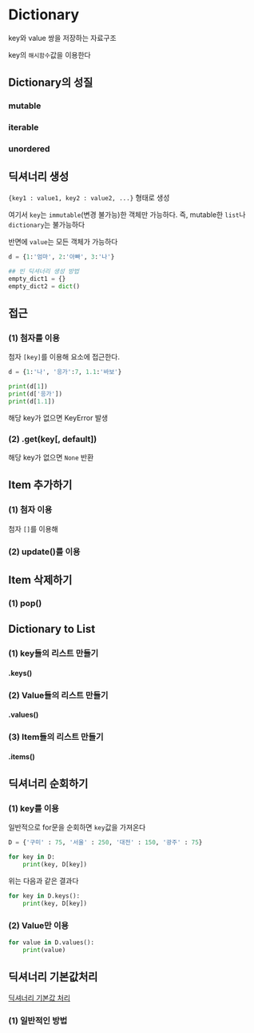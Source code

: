# Dictionary

key와 value 쌍을 저장하는 자료구조

key의 `해시함수`값을 이용한다

## Dictionary의 성질

### mutable

### iterable

### unordered

## 딕셔너리 생성

`{key1 : value1, key2 : value2, ...}` 형태로 생성

여기서 `key`는 `immutable`(변경 불가능)한 객체만 가능하다. 즉, mutable한 `list`나 `dictionary`는 불가능하다

반면에 `value`는 모든 객체가 가능하다

```python
d = {1:'엄마', 2:'아빠', 3:'나'}

## 빈 딕셔너리 생성 방법
empty_dict1 = {}
empty_dict2 = dict()
```

## 접근

### (1) 첨자를 이용

첨자 `[key]`를 이용해 요소에 접근한다.

```python
d = {1:'나', '응가':7, 1.1:'바보'}

print(d[1])
print(d['응가'])
print(d[1.1])
```

해당 key가 없으면 KeyError 발생

### (2) .get(key[, default])

해당 key가 없으면 `None` 반환

## Item 추가하기

### (1) 첨자 이용

첨자 `[]`를 이용해

### (2) update()를 이용

## Item 삭제하기

### (1) pop()

## Dictionary to List

### (1) key들의 리스트 만들기

#### .keys()

### (2) Value들의 리스트 만들기

#### .values()

### (3) Item들의 리스트 만들기

#### .items()

## 딕셔너리 순회하기

### (1) key를 이용

일반적으로 for문을 순회하면 `key`값을 가져온다

```python
D = {'구미' : 75, '서울' : 250, '대전' : 150, '광주' : 75}

for key in D:
    print(key, D[key])
```

위는 다음과 같은 결과다

```python
for key in D.keys():
    print(key, D[key])
```

### (2) Value만 이용

```python
for value in D.values():
    print(value)
```

## 딕셔너리 기본값처리

[딕셔너리 기본값 처리](https://www.daleseo.com/python-collections-defaultdict/)

### (1) 일반적인 방법



